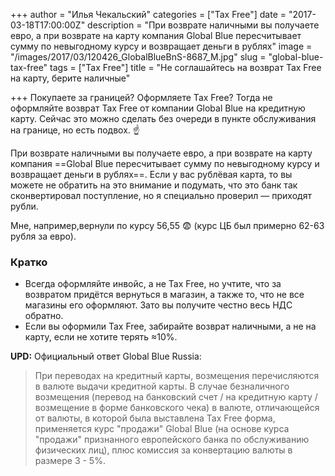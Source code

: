 +++
author = "Илья Чекальский"
categories = ["Tax Free"]
date = "2017-03-18T17:00:00Z"
description = "При возврате наличными вы получаете евро, а при возврате на карту компания Global Blue пересчитывает сумму по невыгодному курсу и возвращает деньги в рублях"
image = "/images/2017/03/120426_GlobalBlueBnS-8687_M.jpg"
slug = "global-blue-tax-free"
tags = ["Tax Free"]
title = "Не соглашайтесь на возврат Tax Free на карту, берите наличные"

+++
Покупаете за границей? Оформляете Tax Free? Тогда не оформляйте возврат Tax Free от компании Global Blue на кредитную карту. Сейчас это можно сделать без очереди в пункте обслуживания на границе, но есть подвох. ☝️

При возврате наличными вы получаете евро, а при возврате на карту компания ==Global Blue пересчитывает сумму по невыгодному курсу и возвращает деньги в рублях==. Если у вас рублёвая карта, то вы можете не обратить на это внимание и подумать, что это банк так сконвертировал поступление, но я специально проверил — приходят рубли.

Мне, например,вернули по курсу 56,55 😨 (курс ЦБ был примерно 62-63 рубля за евро).

### Кратко
- Всегда оформляйте инвойс, а не Tax Free, но учтите, что за возвратом придётся вернуться в магазин, а также то, что не все магазины его оформляют. Зато вы получите честно весь НДС обратно.
- Если вы оформили Tax Free, забирайте возврат наличными, а не на карту, если не хотите терять ≈10%.

**UPD:** Официальный ответ Global Blue Russia:
> При переводах на кредитный карты, возмещения перечисляются в валюте выдачи кредитной карты. В случае безналичного возмещения (перевод на банковский счет / на кредитную карту / возмещение в форме банковского чека) в валюте, отличающейся от валюты, в которой была выставлена Tax Free форма, применяется курс "продажи" Global Blue (на основе курса "продажи" признаннoго европейского банка по обслуживанию физических лиц), плюс комиссия за конвертацию валюты в размере 3 - 5%.